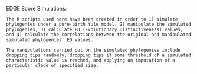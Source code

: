 EDGE Score Simulations:

	The R scripts used here have been created in order to 1) simulate phylogenies under a pure-birth Yule model, 2) manipulate the simulated phylogenies, 3) calculate ED (Evolutionary Distinctiveness) values, and 4) calculate the correlations between the original and manipulated simulated phylogenies' ED values.
    
	The manipulations carried out on the simulated phylogenies include dropping tips randomly, dropping tips if some threshold of a simulated characteristic value is reached, and applying an imputation of a particular clade of specified size.

	
